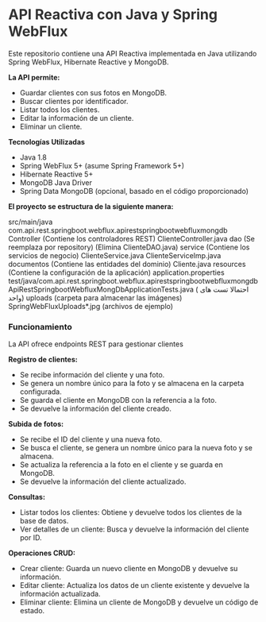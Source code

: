 <h1 style="color: #333; font-weight: bold;">API Reactiva con Java y Spring WebFlux</h1>

Este repositorio contiene una API Reactiva implementada en Java utilizando Spring WebFlux, Hibernate Reactive y MongoDB. 

**La API permite:**

- Guardar clientes con sus fotos en MongoDB.
- Buscar clientes por identificador.
- Listar todos los clientes.
- Editar la información de un cliente.
- Eliminar un cliente.

**Tecnologías Utilizadas**

- Java 1.8
- Spring WebFlux 5+ (asume Spring Framework 5+)
- Hibernate Reactive 5+
- MongoDB Java Driver
- Spring Data MongoDB (opcional, basado en el código proporcionado)


**El proyecto se estructura de la siguiente manera:**

src/main/java
com.api.rest.springboot.webflux.apirestspringbootwebfluxmongdb
Controller (Contiene los controladores REST)
ClienteController.java
dao (Se reemplaza por repository)
(Elimina ClienteDAO.java)
service (Contiene los servicios de negocio)
ClienteService.java
ClienteServiceImp.java
documentos (Contiene las entidades del dominio)
Cliente.java
resources (Contiene la configuración de la aplicación)
application.properties
test/java/com.api.rest.springboot.webflux.apirestspringbootwebfluxmongdb
ApiRestSpringbootWebfluxMongDbApplicationTests.java ( احتمالا تست های واحد)
uploads (carpeta para almacenar las imágenes)
SpringWebFluxUploads*.jpg (archivos de ejemplo)

<h3>Funcionamiento</h3>

La API ofrece endpoints REST para gestionar clientes

**Registro de clientes:**

- Se recibe información del cliente y una foto.
- Se genera un nombre único para la foto y se almacena en la carpeta configurada.
- Se guarda el cliente en MongoDB con la referencia a la foto.
- Se devuelve la información del cliente creado.

**Subida de fotos:**

- Se recibe el ID del cliente y una nueva foto.
- Se busca el cliente, se genera un nombre único para la nueva foto y se almacena.
- Se actualiza la referencia a la foto en el cliente y se guarda en MongoDB.
- Se devuelve la información del cliente actualizado.
  
**Consultas:**

- Listar todos los clientes: Obtiene y devuelve todos los clientes de la base de datos.
- Ver detalles de un cliente: Busca y devuelve la información del cliente por ID.

**Operaciones CRUD:**

- Crear cliente: Guarda un nuevo cliente en MongoDB y devuelve su información.
- Editar cliente: Actualiza los datos de un cliente existente y devuelve la información actualizada.
- Eliminar cliente: Elimina un cliente de MongoDB y devuelve un código de estado.
